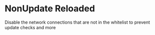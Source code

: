 # NonUpdate Reloaded
Disable the network connections that are not in the whitelist to prevent update checks and more
